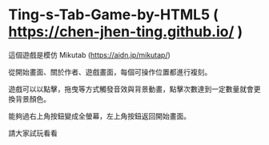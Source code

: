 # Ting-s-Tab-Game-by-HTML5 ( https://chen-jhen-ting.github.io/ )

這個遊戲是模仿 Mikutab (https://aidn.jp/mikutap/)

從開始畫面、關於作者、遊戲畫面，每個可操作位置都進行複刻。

遊戲可以以點擊，拖曳等方式觸發音效與背景動畫，點擊次數達到一定數量就會更換背景顏色。

能夠過右上角按鈕變成全螢幕，左上角按鈕返回開始畫面。

請大家試玩看看
